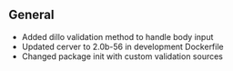 ## General
- Added dillo validation method to handle body input
- Updated cerver to 2.0b-56 in development Dockerfile
- Changed package init with custom validation sources
